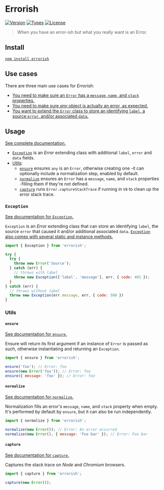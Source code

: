 # Errorish

[![Version](https://img.shields.io/npm/v/errorish.svg)](https://www.npmjs.com/package/errorish)
[![Types](https://img.shields.io/npm/types/errorish.svg)](https://www.npmjs.com/package/errorish)
[![License](https://img.shields.io/github/license/rafamel/errorish.svg)](https://github.com/rafamel/errorish/blob/master/LICENSE)

> When you have an error-ish but what you really want is an Error.

## Install

[`npm install errorish`](https://www.npmjs.com/package/errorish)

## Use cases

There are three main use cases for *Errorish*:

* [You need to make sure an `Error` has a `message`, `name`, and `stack` properties.](#normalize)
* [You need to make sure *any* object is actually an error, as expected.](#ensure)
* [You want to extend the `Error` class to store an identifying `label`, a source `error`, and/or associated `data`.](#exception)

## Usage

[See complete documentation.](https://rafamel.github.io/errorish/modules.html)

* [`Exception`](#exception) is an *Error* extending class with additional `label`, `error` and `data` fields.
* [Utils](#utils):
  * [`ensure`](#ensure) ensures `any` is an `Error`, otherwise creating one -it can optionally include a normalization step, enabled by default.
  * [`normalize`](#normalize) ensures an `Error` has a `message`, `name`, and `stack` properties -filling them if they're not defined.
  * [`capture`](#capture) runs `Error.captureStackTrace` if running in `V8` to clean up the error stack trace.

### `Exception`

[See documentation for `Exception`.](https://rafamel.github.io/errorish/classes/Exception-1.html)

`Exception` is an *Error* extending class that can store an identifying `label`, the source `error` that caused it and/or additional associated `data`. [`Exception` also comes with several static and instance methods.](https://rafamel.github.io/errorish/classes/Exception-1.html)

```javascript
import { Exception } from 'errorish';

try {
  try {
    throw new Error('Source');
  } catch (err) {
    // throws with label
    throw new Exception(['label', 'message'], err, { code: 401 });
  }
} catch (err) {
  // throws without label
  throw new Exception(err.message, err, { code: 500 })
}
```

### Utils

#### `ensure`

[See documentation for `ensure`.](https://rafamel.github.io/errorish/functions/ensure.html)

Ensure will return its first argument if an instance of `Error` is passed as such, otherwise instantiating and returning an `Exception`.

```javascript
import { ensure } from 'errorish';

ensure('foo'); // Error: foo
ensure(new Error('foo')); // Error: foo
ensure({ message: 'foo' }); // Error: foo
```

#### `normalize`

[See documentation for `normalize`.](https://rafamel.github.io/errorish/functions/normalize.html)

Normalization fills an error's `message`, `name`, and `stack` property when empty. It's performed by default by `ensure`, but it can also be run independently.

```javascript
import { normalize } from 'errorish';

normalize(new Error()); // Error: An error occurred
normalize(new Error(), { message: 'Foo bar' }); // Error: Foo bar
```

#### `capture`

[See documentation for `capture`.](https://rafamel.github.io/errorish/functions/capture.html)

Captures the stack trace on *Node* and *Chromium* browsers.

```javascript
import { capture } from 'errorish';

capture(new Error());
```
